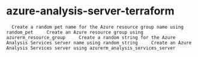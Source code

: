 # azure-analysis-server-terraform
      Create a random pet name for the Azure resource group name using random_pet     Create an Azure resource group using azurerm_resource_group     Create a random string for the Azure Analysis Services server name using random_string     Create an Azure Analysis Services server using azurerm_analysis_services_server
